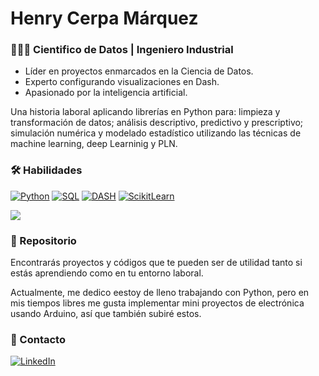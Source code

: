 
# Henry Cerpa Márquez
### 👨🏽‍💼 Cientifico de Datos | Ingeniero Industrial

- Líder en proyectos enmarcados en la Ciencia de Datos. 
- Experto configurando visualizaciones en Dash. 
- Apasionado por la inteligencia artificial.

Una historia laboral aplicando librerías en Python para: limpieza y transformación de datos; análisis descriptivo, predictivo y prescriptivo; simulación numérica y modelado estadístico utilizando las técnicas de machine learning, deep Learninig y PLN.

### 🛠️ Habilidades

[![Python](https://img.shields.io/badge/Python-47A141?style=for-the-badge&logo=Python&logoColor=white&labelColor=101010)](https://www.python.org/)
[![SQL](https://img.shields.io/badge/SQL-abd886?style=for-the-badge&logo=Liquibase&logoColor=white&labelColor=101010)](https://es.wikipedia.org/wiki/SQL)
[![DASH](https://img.shields.io/badge/DASH-00979D?style=for-the-badge&logo=DASH&logoColor=white&labelColor=101010)](https://dash.plotly.com/)
[![ScikitLearn](https://img.shields.io/badge/ScikitLearn-574188?style=for-the-badge&logo=ScikitLearn&logoColor=white&labelColor=101010)](https://scikit-learn.org/stable/)


<a href="https://github.com/henrycerpam/henrycerpam">
  <img align="center" src="https://github-readme-stats.vercel.app/api/top-langs/?username=henrycerpam&hide=java,html&title_color=ffffff&text_color=c9cacc&icon_color=2bbc8a&bg_color=1d1f21"/>
</a>

### 💼 Repositorio

Encontrarás proyectos y códigos que te pueden ser de utilidad tanto si estás aprendiendo como en tu entorno laboral.

Actualmente, me dedico eestoy de lleno trabajando con Python, pero en mis tiempos libres me gusta implementar mini proyectos de electrónica usando Arduino, así que también subiré estos.

### 💬 Contacto

[![LinkedIn](https://img.shields.io/badge/LinkedIn-henrycerpam-101010?style=for-the-badge&logo=linkedin&logoColor=white&labelColor=0A66C2)](https://www.linkedin.com/in/henrycerpam)


